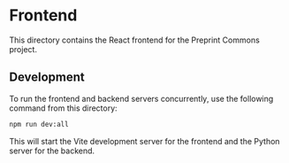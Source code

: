 # Frontend

This directory contains the React frontend for the Preprint Commons project.

## Development

To run the frontend and backend servers concurrently, use the following command from this directory:

```bash
npm run dev:all
```

This will start the Vite development server for the frontend and the Python server for the backend.

